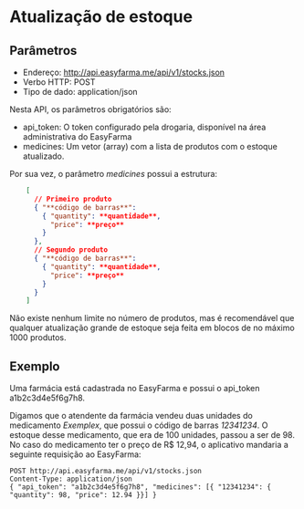 Atualização de estoque
======================

Parâmetros
----------

- Endereço: http://api.easyfarma.me/api/v1/stocks.json
- Verbo HTTP: POST
- Tipo de dado: application/json

Nesta API, os parâmetros obrigatórios são:
- api_token: O token configurado pela drogaria, disponível na área administrativa do EasyFarma
- medicines: Um vetor (array) com a lista de produtos com o estoque atualizado.

Por sua vez, o parâmetro _medicines_ possui a estrutura:

```json
    [
      // Primeiro produto
      { "**código de barras**":
        { "quantity": **quantidade**,
          "price": **preço**
        }
      },
      // Segundo produto
      { "**código de barras**":
        { "quantity": **quantidade**,
          "price": **preço**
        }
      }
    ]
```
Não existe nenhum limite no número de produtos, mas é recomendável que qualquer atualização grande de estoque seja feita em blocos de no máximo 1000 produtos.


Exemplo
-------

Uma farmácia está cadastrada no EasyFarma e possui o api_token a1b2c3d4e5f6g7h8.

Digamos que o atendente da farmácia vendeu duas unidades do medicamento _Exemplex_, que possui o código de barras _12341234_. O estoque desse medicamento, que era de 100 unidades, passou a ser de 98. No caso do medicamento ter o preço de R$ 12,94, o aplicativo mandaria a seguinte requisição ao EasyFarma:

    POST http://api.easyfarma.me/api/v1/stocks.json
    Content-Type: application/json
    { "api_token": "a1b2c3d4e5f6g7h8", "medicines": [{ "12341234": { "quantity": 98, "price": 12.94 }}] }



